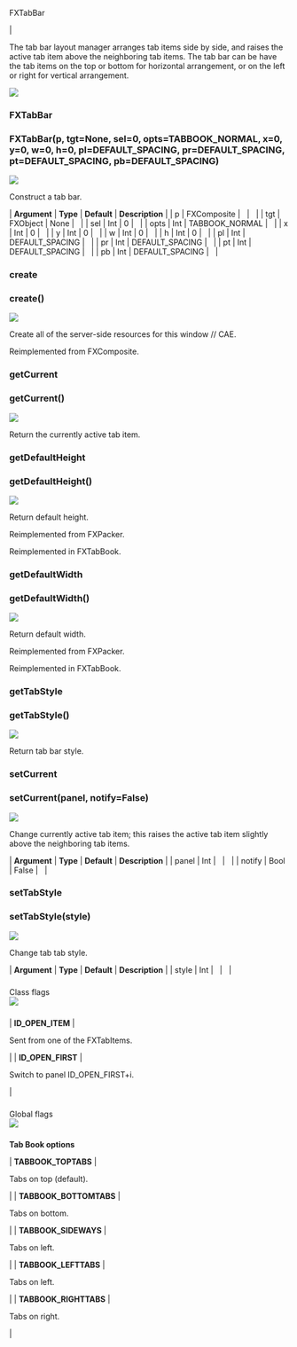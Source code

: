 FXTabBar

| 

The tab bar layout manager arranges tab items side by side, and raises the active tab item above the neighboring tab items. The tab bar can be have the tab items on the top or bottom for horizontal arrangement, or on the left or right for vertical arrangement.

![](../SIMACAERefImages/gui-fxtabbar.png)

### FXTabBar

###   

### FXTabBar(p, tgt=None, sel=0, opts=TABBOOK\_NORMAL, x=0, y=0, w=0, h=0, pl=DEFAULT\_SPACING, pr=DEFAULT\_SPACING, pt=DEFAULT\_SPACING, pb=DEFAULT_SPACING)  
![](../IconsReference/butix_top_wline.png)

Construct a tab bar.

| **Argument** | **Type** | **Default** | **Description** |
| p | FXComposite |   |   |
| tgt | FXObject | None |   |
| sel | Int | 0 |   |
| opts | Int | TABBOOK_NORMAL |   |
| x | Int | 0 |   |
| y | Int | 0 |   |
| w | Int | 0 |   |
| h | Int | 0 |   |
| pl | Int | DEFAULT_SPACING |   |
| pr | Int | DEFAULT_SPACING |   |
| pt | Int | DEFAULT_SPACING |   |
| pb | Int | DEFAULT_SPACING |   |

### create

###   

### create()  
![](../IconsReference/butix_top_wline.png)

Create all of the server-side resources for this window // CAE.

Reimplemented from FXComposite.

### getCurrent

###   

### getCurrent()  
![](../IconsReference/butix_top_wline.png)

Return the currently active tab item.

### getDefaultHeight

###   

### getDefaultHeight()  
![](../IconsReference/butix_top_wline.png)

Return default height.

Reimplemented from FXPacker.

Reimplemented in FXTabBook.

### getDefaultWidth

###   

### getDefaultWidth()  
![](../IconsReference/butix_top_wline.png)

Return default width.

Reimplemented from FXPacker.

Reimplemented in FXTabBook.

### getTabStyle

###   

### getTabStyle()  
![](../IconsReference/butix_top_wline.png)

Return tab bar style.

### setCurrent

###   

### setCurrent(panel, notify=False)  
![](../IconsReference/butix_top_wline.png)

Change currently active tab item; this raises the active tab item slightly above the neighboring tab items.

| **Argument** | **Type** | **Default** | **Description** |
| panel | Int |   |   |
| notify | Bool | False |   |

### setTabStyle

###   

### setTabStyle(style)  
![](../IconsReference/butix_top_wline.png)

Change tab tab style.

| **Argument** | **Type** | **Default** | **Description** |
| style | Int |   |   |

###   
Class flags  
![](../IconsReference/butix_top_wline.png)

### 

| **ID\_OPEN\_ITEM** | 

Sent from one of the FXTabItems.

 |
| **ID\_OPEN\_FIRST** | 

Switch to panel ID\_OPEN\_FIRST+i.

 |

###   
Global flags  
![](../IconsReference/butix_top_wline.png)

### 

**Tab Book options**

| **TABBOOK_TOPTABS** | 

Tabs on top (default).

 |
| **TABBOOK_BOTTOMTABS** | 

Tabs on bottom.

 |
| **TABBOOK_SIDEWAYS** | 

Tabs on left.

 |
| **TABBOOK_LEFTTABS** | 

Tabs on left.

 |
| **TABBOOK_RIGHTTABS** | 

Tabs on right.

 |


